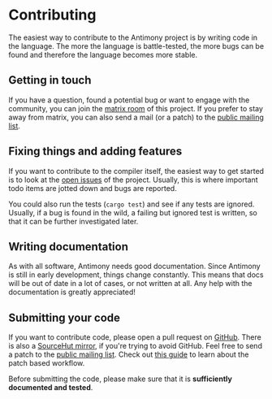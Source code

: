 # Contributing

The easiest way to contribute to the Antimony project is by writing code in the language. The more the language is battle-tested, the more bugs can be found and therefore the language becomes more stable.

## Getting in touch

If you have a question, found a potential bug or want to engage with the community, you can join the [matrix room](https://matrix.to/#/#antimony:matrix.slashdev.space?via=matrix.slashdev.space) of this project. If you prefer to stay away from matrix, you can also send a mail (or a patch) to the [public mailing list](https://lists.sr.ht/~garritfra/antimony).

## Fixing things and adding features

If you want to contribute to the compiler itself, the easiest way to get started is to look at the [open issues](https://github.com/antimony-lang/antimony/issues) of the project. Usually, this is where important todo items are jotted down and bugs are reported.

You could also run the tests (`cargo test`) and see if any tests are ignored. Usually, if a bug is found in the wild, a failing but ignored test is written, so that it can be further investigated later.

## Writing documentation

As with all software, Antimony needs good documentation. Since Antimony is still in early development, things change constantly. This means that docs will be out of date in a lot of cases, or not written at all. Any help with the documentation is greatly appreciated!

## Submitting your code

If you want to contribute code, please open a pull request on [GitHub](https://github.com/antimony-lang/antimony). There is also a [SourceHut mirror](https://sr.ht/~garritfra/antimony/), if you're trying to avoid GitHub. Feel free to send a patch to the [public mailing list](https://lists.sr.ht/~garritfra/antimony). Check out [this guide](https://slashdev.space/posts/patch-based-git-workflow) to learn about the patch based workflow.

Before submitting the code, please make sure that it is **sufficiently documented and tested**.

